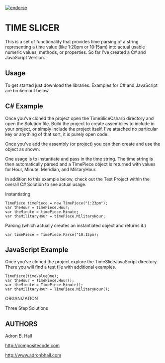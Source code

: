 [![endorse](http://api.coderwall.com/adron/endorsecount.png)](http://coderwall.com/adron)

TIME SLICER
=================

This is a set of functionality that provides time parsing of a string representing a time value (like 1:20pm or 10:15am) into actual usable numeric values, methods, or properties. So far I've created a C# and JavaScript Version.

Usage
-----

To get started just download the libraries. Examples for C# and JavaScript are broken out below.

C# Example
----------

Once you've cloned the project open the TimeSliceCsharp directory and open the Solution file. Build the project to create assemblies to include in your project, or simply include the project itself. I've attached no particular key or anything of that sort, it is purely open code.

Once you've add the assembly (or project) you can then create and use the object as shown:

One usage is to instantiate and pass in the time string. The time string is then automatically parsed and a TimePiece object is returned with values for Hour, Minute, Meridian, and MilitaryHour.

In addition to this example below, check out the Test Project within the overall C# Solution to see actual usage.

Instantiating

    TimePiece timePiece = new TimePiece("1:23pm");
    var theHour = timePiece.Hour;
    var theMinute = timePiece.Minute;
    var theMilitaryHour = timePiece.MilitaryHour;

Parsing (which actually creates an instantiated object and returns it.)

    var timePiece = TimePiece.Parse("10:15pm);

JavaScript Example
------------------

Once you've cloned the project explore the TimeSliceJavaScript directory. There you will find a test file with additional examples.

    TimePiece(timeValueOne);
    var theHour = TimePiece.Hour();
    var theMinute = TimePiece.Minute();
    var theMilitaryHour = TimePiece.MilitaryHour();

ORGANIZATION

Three Step Solutions

AUTHORS
------

Adron B. Hall

http://compositecode.com

http://www.adronbhall.com